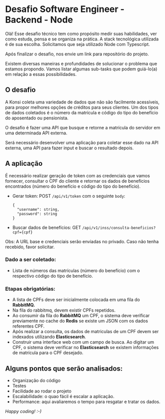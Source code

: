 # Desafio Software Engineer - Backend - Node

Olá! Esse desafio técnico tem como propósito medir suas habilidades, ver como estuda, pensa e se organiza na prática. A stack tecnológica utilizada é de sua escolha. Solicitamos que seja utilizado Node com Typescript.

Após finalizar o desafio, nos envie um link para repositório do projeto.

Existem diversas maneiras e profundidades de solucionar o problema que estamos propondo. Vamos listar algumas sub-tasks que podem guiá-lo(a) em relação a essas possibilidades.

## O desafio

A Konsi coleta uma variedade de dados que não são facilmente acessíveis, para propor melhores opções de créditos para seus clientes. Um dos tipos de dados coletados é o número da matrícula e código do tipo do benefício do aposentado ou pensionista.

O desafio é fazer uma API que busque e retorne a matrícula do servidor em uma determinada API externa.

Será necessário desenvolver uma aplicação para coletar esse dado na API externa, uma API para fazer input e buscar o resultado depois.

## A aplicação

É necessário realizar geração de token com as credenciais que vamos fornecer, consultar o CPF do cliente e retornar os dados de benefícios encontrados (número do benefício e código do tipo do benefício).

- Gerar token: POST `/api/v1/token` com o seguinte `body`:
  ```
  {
    "username": string,
    "password": string
  }
  ```
- Buscar dados de benefícios: GET `/api/v1/inss/consulta-beneficios?cpf={cpf}`

Obs: A URL base e credenciais serão enviadas no privado. Caso não tenha recebido, favor solicitar.

### Dado a ser coletado:

* Lista de números das matrículas (número do benefício) com o respectivo código do tipo de benefício.

### Etapas obrigatórias:

* A lista de CPFs deve ser inicialmente colocada em uma fila do **RabbitMQ.**
* Na fila do rabbitmq, devem existir CPFs repetidos.
* Ao consumir da fila do **RabbitMQ** um CPF, o sistema deve verificar previamente no cache do **Redis** se existe um JSON com os dados referentes CPF.
* Após realizar a consulta, os dados de matriculas de um CPF devem ser indexados utilizando **Elasticsearch**.
* Construir uma interface web com um campo de busca. Ao digitar um CPF, o sistema deve verificar no **Elasticsearch** se existem informações de matrícula para o CPF desejado.


## Alguns pontos que serão analisados:

* Organização do código
* Testes
* Facilidade ao rodar o projeto
* Escalabilidade: o quao fácil é escalar a aplicação.
* Performance: aqui avaliaremos o tempo para resgatar e tratar os dados.


*Happy coding! :-)*
